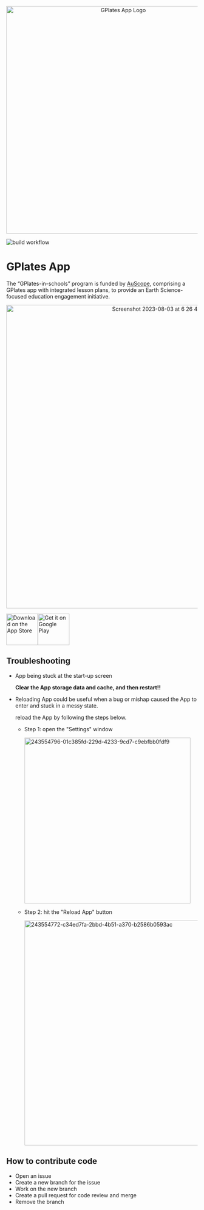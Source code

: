 <p align="center">
  <img width="600"  src="https://github.com/GPlates/gplates-app/assets/2688316/87399d49-f477-42ae-9984-e67d409eb42a" alt="GPlates App Logo">
</p>

![build workflow](https://github.com/gplates/gplates-app/actions/workflows/build.yml/badge.svg)

# GPlates App

The “GPlates-in-schools” program is funded by [AuScope](https://www.auscope.org.au/), comprising a GPlates app with integrated lesson plans, to provide an Earth Science-focused education engagement initiative.

<p align="center">
<img width="800" alt="Screenshot 2023-08-03 at 6 26 44 pm" src="https://github.com/GPlates/gplates-app/assets/2688316/b2e5a095-ce50-4665-8c77-85f76f7fb0af">
</p>


<div style="display: flex; align-items: center;">
  <span>
    <a href="https://apps.apple.com/au/app/gplates/id6447170583?itsct=apps_box_badge&amp;itscg=30200" ><img src="https://tools.applemediaservices.com/api/badges/download-on-the-app-store/black/en-us?size=250x83&amp;releaseDate=1689724800" alt="Download on the App Store"  height="83"></a>
  </span>
  <span>
    <a  href='https://play.google.com/store/apps/dev?id=8357338151517566946'><img height="83"  alt='Get it on Google Play' src='https://www.earthbyte.org/webdav/ftp/incoming/mchin/google-play-badge.png'/>
    </a>
  </span>
</div>

## Troubleshooting

- App being stuck at the start-up screen

  **Clear the App storage data and cache, and then restart!!**

- Reloading App could be useful when a bug or mishap caused the App to enter and stuck in a messy state.

  reload the App by following the steps below.

  - Step 1: open the "Settings" window

    <img width="437" alt="243554796-01c385fd-229d-4233-9cd7-c9ebfbb0fdf9" src="https://github.com/GPlates/gplates-app/assets/2688316/8c88ae4c-f718-4002-b1b0-60792ffdbf56">

  - Step 2: hit the "Reload App" button

    <img width="593" alt="243554772-c34ed7fa-2bbd-4b51-a370-b2586b0593ac" src="https://github.com/GPlates/gplates-app/assets/2688316/650476b9-8d1f-4868-9e2e-1140e88e8ab4">

## How to contribute code

- Open an issue
- Create a new branch for the issue
- Work on the new branch
- Create a pull request for code review and merge
- Remove the branch
